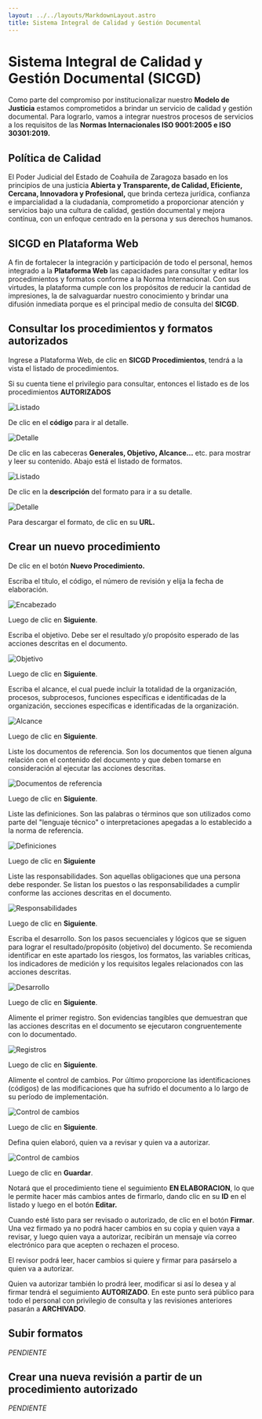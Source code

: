 ```yaml
---
layout: ../../layouts/MarkdownLayout.astro
title: Sistema Integral de Calidad y Gestión Documental
---
```


# Sistema Integral de Calidad y Gestión Documental (SICGD)

Como parte del compromiso por institucionalizar nuestro **Modelo de Justicia** estamos comprometidos a brindar un servicio de calidad y gestión documental. Para lograrlo, vamos a integrar nuestros procesos de servicios a los requisitos de las **Normas Internacionales ISO 9001:2005 e ISO 30301:2019.**

## Política de Calidad

El Poder Judicial del Estado de Coahuila de Zaragoza basado en los principios de una justicia **Abierta y Transparente, de Calidad, Eficiente, Cercana, Innovadora y Profesional,** que brinda certeza jurídica, confianza e imparcialidad a la ciudadanía, comprometido a proporcionar atención y servicios bajo una cultura de calidad, gestión documental y mejora contínua, con un enfoque centrado en la persona y sus derechos humanos.

## SICGD en Plataforma Web

A fin de fortalecer la integración y participación de todo el personal, hemos integrado a la **Plataforma Web** las capacidades para consultar y editar los procedimientos y formatos conforme a la Norma Internacional. Con sus virtudes, la plataforma cumple con los propósitos de reducir la cantidad de impresiones, la de salvaguardar nuestro conocimiento y brindar una difusión inmediata porque es el principal medio de consulta del **SICGD**.

## Consultar los procedimientos y formatos autorizados

Ingrese a Plataforma Web, de clic en **SICGD Procedimientos**, tendrá a la vista el listado de procedimientos.

Si su cuenta tiene el privilegio para consultar, entonces el listado es de los procedimientos **AUTORIZADOS**

![Listado](../../assets/img/plataforma_web/sicgd/01-listado-procedimientos-autorizados.png)

De clic en el **código** para ir al detalle.

![Detalle](../../assets/img/plataforma_web/sicgd/02-detalle-procedimiento.png)

De clic en las cabeceras **Generales, Objetivo, Alcance...** etc. para mostrar y leer su contenido. Abajo está el listado de formatos.

![Listado](../../assets/img/plataforma_web/sicgd/03-listado-formatos.png)

De clic en la **descripción** del formato para ir a su detalle.

![Detalle](../../assets/img/plataforma_web/sicgd/04-detalle-formato.png)

Para descargar el formato, de clic en su **URL.**

## Crear un nuevo procedimiento

De clic en el botón **Nuevo Procedimiento.**

Escriba el título, el código, el número de revisión y elija la fecha de elaboración.

![Encabezado](../../assets/img/plataforma_web/sicgd/11-nuevo-procedimiento-encabezado.png)

Luego de clic en **Siguiente**.

Escriba el objetivo. Debe ser el resultado y/o propósito esperado de las acciones descritas en el documento.

![Objetivo](../../assets/img/plataforma_web/sicgd/12-nuevo-procedimiento-objetivo.png)

Luego de clic en **Siguiente**.

Escriba el alcance, el cual puede incluir la totalidad de la organización, procesos, subprocesos, funciones específicas e identificadas de la organización, secciones específicas e identificadas de la organización.

![Alcance](../../assets/img/plataforma_web/sicgd/13-nuevo-procedimiento-alcance.png)

Luego de clic en **Siguiente**.

Liste los documentos de referencia. Son los documentos que tienen alguna relación con el contenido del documento y que deben tomarse en consideración al ejecutar las acciones descritas.

![Documentos de referencia](../../assets/img/plataforma_web/sicgd/14-nuevo-procedimiento-documentos-de-referencia.png)

Luego de clic en **Siguiente**.

Liste las definiciones. Son las palabras o términos que son utilizados como parte del "lenguaje técnico" o interpretaciones apegadas a lo establecido a la norma de referencia.

![Definiciones](../../assets/img/plataforma_web/sicgd/15-nuevo-procedimiento-definiciones.png)

Luego de clic en **Siguiente**

Liste las responsabilidades. Son aquellas obligaciones que una persona debe responder. Se listan los puestos o las responsabilidades a cumplir conforme las acciones descritas en el documento.

![Responsabilidades](../../assets/img/plataforma_web/sicgd/16-nuevo-procedimiento-responsabilidades.png)

Luego de clic en **Siguiente**.

Escriba el desarrollo. Son los pasos secuenciales y lógicos que se siguen para lograr el resultado/propósito (objetivo) del documento. Se recomienda identificar en este apartado los riesgos, los formatos, las variables críticas, los indicadores de medición y los requisitos legales relacionados con las acciones descritas.

![Desarrollo](../../assets/img/plataforma_web/sicgd/17-nuevo-procedimiento-desarrollo.png)

Luego de clic en **Siguiente**.

Alimente el primer registro. Son evidencias tangibles que demuestran que las acciones descritas en el documento se ejecutaron congruentemente con lo documentado.

![Registros](../../assets/img/plataforma_web/sicgd/18-nuevo-procedimiento-registros.png)

Luego de clic en **Siguiente**.

Alimente el control de cambios. Por último proporcione las identificaciones (códigos) de las modificaciones que ha sufrido el documento a lo largo de su período de implementación.

![Control de cambios](../../assets/img/plataforma_web/sicgd/19-nuevo-procedimiento-control-de-cambios.png)

Luego de clic en **Siguiente**.

Defina quien elaboró, quien va a revisar y quien va a autorizar.

![Control de cambios](../../assets/img/plataforma_web/sicgd/19-nuevo-procedimiento-control-de-cambios.png)

Luego de clic en **Guardar**.

Notará que el procedimiento tiene el seguimiento **EN ELABORACION**, lo que le permite hacer más cambios antes de firmarlo, dando clic en su **ID** en el listado y luego en el botón **Editar.**

Cuando esté listo para ser revisado o autorizado, de clic en el botón **Firmar**. Una vez firmado ya no podrá hacer cambios en su copia y quien vaya a revisar, y luego quien vaya a autorizar, recibirán un mensaje vía correo electrónico para que acepten o rechazen el proceso.

El revisor podrá leer, hacer cambios si quiere y firmar para pasárselo a quien va a autorizar.

Quien va autorizar también lo prodrá leer, modificar si así lo desea y al firmar tendrá el seguimiento **AUTORIZADO**. En este punto será público para todo el personal con privilegio de consulta y las revisiones anteriores pasarán a **ARCHIVADO**.

## Subir formatos

_PENDIENTE_

## Crear una nueva revisión a partir de un procedimiento autorizado

_PENDIENTE_
